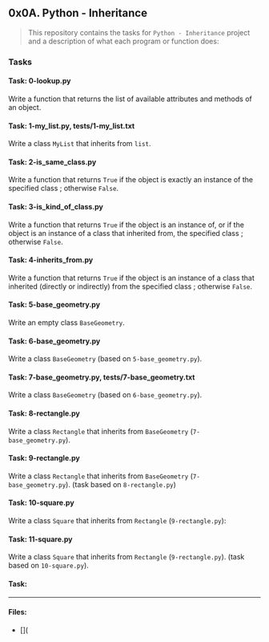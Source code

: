 ## 0x0A. Python - Inheritance

> This repository contains the tasks for `Python - Inheritance` project and a description of what each program or function does:

### Tasks

#### Task: 0-lookup.py
Write a function that returns the list of available attributes and methods of an object.

#### Task: 1-my_list.py, tests/1-my_list.txt
Write a class `MyList` that inherits from `list`.

#### Task: 2-is_same_class.py
Write a function that returns `True` if the object is exactly an instance of the specified class ; otherwise `False`.

#### Task: 3-is_kind_of_class.py
Write a function that returns `True` if the object is an instance of, or if the object is an instance of a class that inherited from, the specified class ; otherwise `False`.

#### Task: 4-inherits_from.py
Write a function that returns `True` if the object is an instance of a class that inherited (directly or indirectly) from the specified class ; otherwise `False`.

#### Task: 5-base_geometry.py
Write an empty class `BaseGeometry`.

#### Task: 6-base_geometry.py
Write a class `BaseGeometry` (based on `5-base_geometry.py`).

#### Task: 7-base_geometry.py, tests/7-base_geometry.txt
Write a class `BaseGeometry` (based on `6-base_geometry.py`).

#### Task: 8-rectangle.py
Write a class `Rectangle` that inherits from `BaseGeometry` (`7-base_geometry.py`).

#### Task: 9-rectangle.py
Write a class `Rectangle` that inherits from `BaseGeometry` (`7-base_geometry.py`). (task based on `8-rectangle.py`)

#### Task: 10-square.py
Write a class `Square` that inherits from `Rectangle` (`9-rectangle.py`):

#### Task: 11-square.py
Write a class `Square` that inherits from `Rectangle` (`9-rectangle.py`). (task based on `10-square.py`).

#### Task: 



___

#### Files:

* [](



